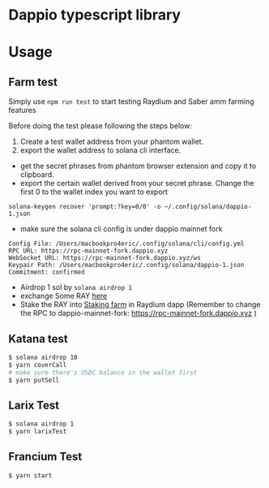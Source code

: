 # Dappio typescript library

# Usage

## Farm test

Simply use `npm run test` to start testing Raydium and Saber amm farming features

Before doing the test please following the steps below:

1. Create a test wallet address from your phantom wallet.
2. export the wallet address to solana cli interface.

- get the secret phrases from phantom browser extension and copy it to clipboard.
- export the certain wallet derived from your secret phrase. Change the first 0 to the wallet index you want to export

```
solana-keygen recover 'prompt:?key=0/0' -o ~/.config/solana/dappio-1.json
```

- make sure the solana cli config is under dappio mainnet fork

```
Config File: /Users/macbookpro4eric/.config/solana/cli/config.yml
RPC URL: https://rpc-mainnet-fork.dappio.xyz
WebSocket URL: https://rpc-mainnet-fork.dappio.xyz/ws
Keypair Path: /Users/macbookpro4eric/.config/solana/dappio-1.json
Commitment: confirmed
```

- Airdrop 1 sol by `solana airdrop 1`
- exchange Some RAY [here](https://solana-dapp-boilerplate.vercel.app/)
- Stake the RAY into [Staking farm](https://raydium.io/staking/) in Raydium dapp (Remember to change the RPC to dappio-mainnet-fork: https://rpc-mainnet-fork.dappio.xyz )

## Katana test

```bash
$ solana airdrop 10
$ yarn coverCall
# make sure there's USDC balance in the wallet first
$ yarn putSell
```

## Larix Test

```bash
$ solana airdrop 1
$ yarn larixTest
```

## Francium Test

```bash
$ yarn start
```
